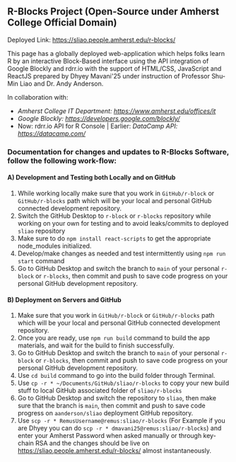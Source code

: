 ## R-Blocks Project (Open-Source under Amherst College Official Domain)
Deployed Link: https://sliao.people.amherst.edu/r-blocks/

This page has a globally deployed web-application which helps folks learn R by an interactive Block-Based interface using the API integration of Google Blockly and rdrr.io with the support of HTML/CSS, JavaScript and ReactJS prepared by Dhyey Mavani'25 under instruction of Professor Shu-Min Liao and Dr. Andy Anderson.

In collaboration with: 
- *Amherst College IT Department: https://www.amherst.edu/offices/it*
- *Google Blockly: https://developers.google.com/blockly/*
- Now: rdrr.io API for R Console | Earlier: *DataCamp API: https://datacamp.com/*

### Documentation for changes and updates to R-Blocks Software, follow the following work-flow:

#### A) Development and Testing both Locally and on GitHub
1. While working locally make sure that you work in `GitHub/r-block` or `GitHub/r-blocks` path which will be your local and personal GitHub connected development repository.
2. Switch the GitHub Desktop to `r-block` or `r-blocks` repository while working on your own for testing and to avoid leaks/commits to deployed `sliao` repository
3. Make sure to do `npm install react-scripts` to get the appropriate node_modules initialized.
3. Develop/make changes as needed and test intermittently using `npm run start` command
4. Go to GitHub Desktop and switch the branch to `main` of your personal `r-block` or `r-blocks`, then commit and push to save code progress on your personal GitHub development repository.

#### B) Deployment on Servers and GitHub
1. Make sure that you work in `GitHub/r-block` or `GitHub/r-blocks` path which will be your local and personal GitHub connected development repository.
2. Once you are ready, use `npm run build` command to build the app materials, and wait for the build to finish successfully.
3. Go to GitHub Desktop and switch the branch to `main` of your personal `r-block` or `r-blocks`, then commit and push to save code progress on your personal GitHub development repository.
4. Use `cd build` command to go into the build folder through Terminal. 
5. Use `cp -r * ~/Documents/GitHub/sliao/r-blocks` to copy your new build stuff to local GitHub associated folder of `sliao/r-blocks`
6. Go to GitHub Desktop and switch the repository to `sliao`, then make sure that the branch is `main`, then commit and push to save code progress on `aanderson/sliao` deployment GitHub repository.
7. Use `scp -r * RemusUsername@remus:sliao/r-blocks` (For Example if you are Dhyey you can do `scp -r * dmavani25@remus:sliao/r-blocks`) and enter your Amherst Password when asked manually or through key-chain RSA and the changes should be live on https://sliao.people.amherst.edu/r-blocks/ almost instantaneously.

